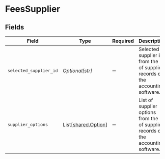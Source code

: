 # FeesSupplier


## Fields

| Field                                                                                  | Type                                                                                   | Required                                                                               | Description                                                                            |
| -------------------------------------------------------------------------------------- | -------------------------------------------------------------------------------------- | -------------------------------------------------------------------------------------- | -------------------------------------------------------------------------------------- |
| `selected_supplier_id`                                                                 | *Optional[str]*                                                                        | :heavy_minus_sign:                                                                     | Selected supplier id from the list of supplier records on the accounting software.     |
| `supplier_options`                                                                     | List[[shared.Option](../../models/shared/option.md)]                                   | :heavy_minus_sign:                                                                     | List of supplier options from the list of supplier records on the accounting software. |